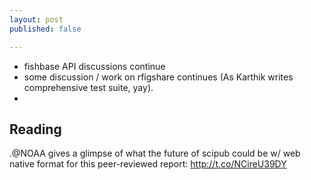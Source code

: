 ```yaml
---
layout: post
published: false

---
```



- fishbase API discussions continue
- some discussion / work on rfigshare continues (As Karthik writes comprehensive test suite, yay).  
- 


## Reading



.@NOAA gives a glimpse of what the future of scipub could be w/ web native format for this peer-reviewed report: http://t.co/NCireU39DY




<!-- Cyberinfrastructure is a hard sell, because like any infrastructure: when it works we take it for granted unless it breaks.  Before it exists we don't realize we need it; or recognize that it is the implementation and not the idea that requires brilliance.   -->

<!-- The other problem is nerd jargon. The problem with nerd jargon is that as a nerd, you get so incredibly excited by these words that you can't help yourself.  To us each one is this shiny new box of awesomeness.  To appreciate this, visit an Apple store on the launch of their latest product.  In a grey or black rectangle, it's just a lump of melted sand - glass and silicon -->

